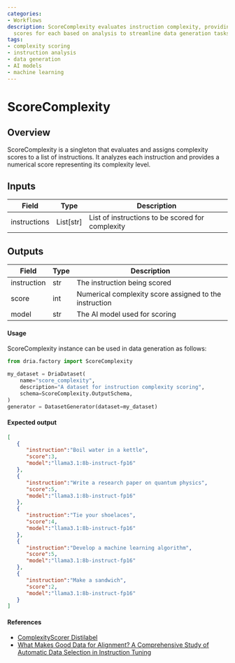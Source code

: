 ```yaml
---
categories:
- Workflows
description: ScoreComplexity evaluates instruction complexity, providing numerical
  scores for each based on analysis to streamline data generation tasks.
tags:
- complexity scoring
- instruction analysis
- data generation
- AI models
- machine learning
---
```


# ScoreComplexity

## Overview
ScoreComplexity is a singleton that evaluates and assigns complexity scores to a list of instructions. It analyzes each instruction and provides a numerical score representing its complexity level.

## Inputs
| Field | Type | Description |
|-------|------|-------------|
| instructions | List[str] | List of instructions to be scored for complexity |

## Outputs
| Field | Type | Description |
|-------|------|-------------|
| instruction | str | The instruction being scored |
| score | int | Numerical complexity score assigned to the instruction |
| model | str | The AI model used for scoring |

#### Usage

ScoreComplexity instance can be used in data generation as follows:

```python
from dria.factory import ScoreComplexity

my_dataset = DriaDataset(
    name="score_complexity",
    description="A dataset for instruction complexity scoring",
    schema=ScoreComplexity.OutputSchema,
)
generator = DatasetGenerator(dataset=my_dataset)
```

#### Expected output

```json
[
   {
      "instruction":"Boil water in a kettle",
      "score":3,
      "model":"llama3.1:8b-instruct-fp16"
   },
   {
      "instruction":"Write a research paper on quantum physics",
      "score":5,
      "model":"llama3.1:8b-instruct-fp16"
   },
   {
      "instruction":"Tie your shoelaces",
      "score":4,
      "model":"llama3.1:8b-instruct-fp16"
   },
   {
      "instruction":"Develop a machine learning algorithm",
      "score":5,
      "model":"llama3.1:8b-instruct-fp16"
   },
   {
      "instruction":"Make a sandwich",
      "score":2,
      "model":"llama3.1:8b-instruct-fp16"
   }
]
```

#### References
- [ComplexityScorer Distilabel](https://distilabel.argilla.io/latest/components-gallery/tasks/complexityscorer)
- [What Makes Good Data for Alignment? A Comprehensive Study of Automatic Data Selection in Instruction Tuning](https://arxiv.org/abs/2312.15685)